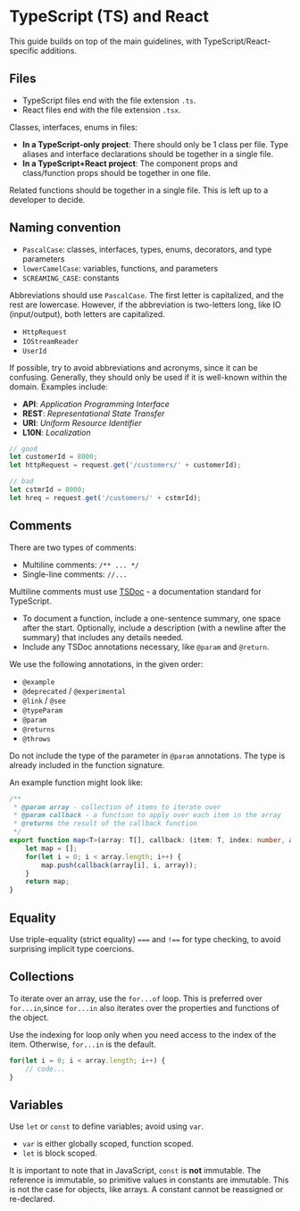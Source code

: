 # TypeScript (TS) and React

This guide builds on top of the main guidelines, with TypeScript/React-specific additions.

## Files

* TypeScript files end with the file extension `.ts`.
* React files end with the file extension `.tsx`.

Classes, interfaces, enums in files:

* **In a TypeScript-only project**: There should only be 1 class per file. Type aliases and interface declarations should be together in a single file.
* **In a TypeScript+React project**: The component props and class/function props should be together in one file.

Related functions should be together in a single file. This is left up to a developer to decide.

## Naming convention

* `PascalCase`: classes, interfaces, types, enums, decorators, and type parameters
* `lowerCamelCase`: variables, functions, and parameters
* `SCREAMING_CASE`: constants

Abbreviations should use `PascalCase`. The first letter is capitalized, and the rest are lowercase.
However, if the abbreviation is two-letters long, like IO (input/output), both letters are capitalized.

* `HttpRequest`
* `IOStreamReader`
* `UserId`

If possible, try to avoid abbreviations and acronyms, since it can be confusing. Generally, they should only
be used if it is well-known within the domain. Examples include:

* **API**: *Application Programming Interface*
* **REST**: *Representational State Transfer*
* **URI**: *Uniform Resource Identifier*
* **L10N**: *Localization*

```ts
// good
let customerId = 8000;
let httpRequest = request.get('/customers/' + customerId);

// bad
let cstmrId = 8000;
let hreq = request.get('/customers/' + cstmrId);
```

## Comments

There are two types of comments:

* Multiline comments: `/** ... */`
* Single-line comments: `//...`

Multiline comments must use [TSDoc](https://tsdoc.org/) - a documentation standard for TypeScript.

* To document a function, include a one-sentence summary, one space after the start.
    Optionally, include a description (with a newline after the summary) that includes any details needed.
* Include any TSDoc annotations necessary, like `@param` and `@return`.

We use the following annotations, in the given order:

* `@example`
* `@deprecated` / `@experimental`
* `@link` / `@see`
* `@typeParam`
* `@param`
* `@returns`
* `@throws`

Do not include the type of the parameter in `@param` annotations. The type is already included in the function signature.

An example function might look like:

```ts
/**
 * @param array - collection of items to iterate over
 * @param callback - a function to apply over each item in the array
 * @returns the result of the callback function
 */
export function map<T>(array: T[], callback: (item: T, index: number, array: T[]) => T): T[] {
	let map = [];
	for(let i = 0; i < array.length; i++) {
		map.push(callback(array[i], i, array));
	}
	return map;
}
```

## Equality

Use triple-equality (strict equality) `===` and `!==` for type checking, to avoid surprising implicit type coercions.

## Collections

To iterate over an array, use the `for...of` loop. This is preferred over `for...in`,since `for...in`
also iterates over the properties and functions of the object.

Use the indexing for loop only when you need access to the index of the item. Otherwise, `for...in` is the default.

```ts
for(let i = 0; i < array.length; i++) {
	// code...
}
```

## Variables

Use `let` or `const` to define variables; avoid using `var`.

* `var` is either globally scoped, function scoped.
* `let` is block scoped.

It is important to note that in JavaScript, `const` is **not** immutable. The reference is immutable, so primitive values in constants are immutable. This is not the case for objects, like arrays. A constant cannot be reassigned or re-declared.
